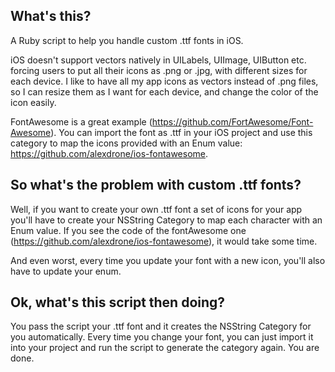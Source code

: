 ## What's this?
A Ruby script to help you handle custom .ttf fonts in iOS.   

iOS doesn't support vectors natively in UILabels, UIImage, UIButton etc. forcing users to put all their icons as .png or .jpg, with different sizes for each device. I like to have all my app icons as vectors instead of .png files, so I can resize them as I want for each device, and change the color of the icon easily. 

FontAwesome is a great example (https://github.com/FortAwesome/Font-Awesome). You can import the font as .ttf in your iOS project and use this category to map the icons provided with an Enum value: https://github.com/alexdrone/ios-fontawesome.

## So what's the problem with custom .ttf fonts?
Well, if you want to create your own .ttf font a set of icons for your app you'll have to create your NSString Category to map each character with an Enum value. If you see the code of the fontAwesome one (https://github.com/alexdrone/ios-fontawesome), it would take some time. 

And even worst, every time you update your font with a new icon, you'll also have to update your enum.

## Ok, what's this script then doing?
You pass the script your .ttf font and it creates the NSString Category for you automatically. Every time you change your font, you can just import it into your project and run the script to generate the category again. You are done. 



